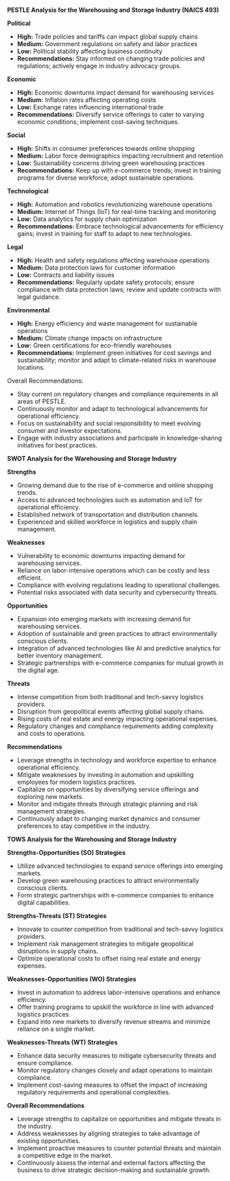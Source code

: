 **PESTLE Analysis for the Warehousing and Storage Industry (NAICS 493)**

**Political**
- **High:** Trade policies and tariffs can impact global supply chains
- **Medium:** Government regulations on safety and labor practices
- **Low:** Political stability affecting business continuity
- **Recommendations:** Stay informed on changing trade policies and regulations; actively engage in industry advocacy groups.

**Economic**
- **High:** Economic downturns impact demand for warehousing services
- **Medium:** Inflation rates affecting operating costs
- **Low:** Exchange rates influencing international trade
- **Recommendations:** Diversify service offerings to cater to varying economic conditions; implement cost-saving techniques.

**Social**
- **High:** Shifts in consumer preferences towards online shopping
- **Medium:** Labor force demographics impacting recruitment and retention
- **Low:** Sustainability concerns driving green warehousing practices
- **Recommendations:** Keep up with e-commerce trends; invest in training programs for diverse workforce; adopt sustainable operations.

**Technological**
- **High:** Automation and robotics revolutionizing warehouse operations
- **Medium:** Internet of Things (IoT) for real-time tracking and monitoring
- **Low:** Data analytics for supply chain optimization
- **Recommendations:** Embrace technological advancements for efficiency gains; invest in training for staff to adapt to new technologies.

**Legal**
- **High:** Health and safety regulations affecting warehouse operations
- **Medium:** Data protection laws for customer information
- **Low:** Contracts and liability issues
- **Recommendations:** Regularly update safety protocols; ensure compliance with data protection laws; review and update contracts with legal guidance.

**Environmental**
- **High:** Energy efficiency and waste management for sustainable operations
- **Medium:** Climate change impacts on infrastructure
- **Low:** Green certifications for eco-friendly warehouses
- **Recommendations:** Implement green initiatives for cost savings and sustainability; monitor and adapt to climate-related risks in warehouse locations.

Overall Recommendations:
- Stay current on regulatory changes and compliance requirements in all areas of PESTLE.
- Continuously monitor and adapt to technological advancements for operational efficiency.
- Focus on sustainability and social responsibility to meet evolving consumer and investor expectations.
- Engage with industry associations and participate in knowledge-sharing initiatives for best practices.

**SWOT Analysis for the Warehousing and Storage Industry**


**Strengths**
- Growing demand due to the rise of e-commerce and online shopping trends.
- Access to advanced technologies such as automation and IoT for operational efficiency.
- Established network of transportation and distribution channels.
- Experienced and skilled workforce in logistics and supply chain management.

**Weaknesses**
- Vulnerability to economic downturns impacting demand for warehousing services.
- Reliance on labor-intensive operations which can be costly and less efficient.
- Compliance with evolving regulations leading to operational challenges.
- Potential risks associated with data security and cybersecurity threats.

**Opportunities**
- Expansion into emerging markets with increasing demand for warehousing services.
- Adoption of sustainable and green practices to attract environmentally conscious clients.
- Integration of advanced technologies like AI and predictive analytics for better inventory management.
- Strategic partnerships with e-commerce companies for mutual growth in the digital age.

**Threats**
- Intense competition from both traditional and tech-savvy logistics providers.
- Disruption from geopolitical events affecting global supply chains.
- Rising costs of real estate and energy impacting operational expenses.
- Regulatory changes and compliance requirements adding complexity and costs to operations.

**Recommendations**
- Leverage strengths in technology and workforce expertise to enhance operational efficiency.
- Mitigate weaknesses by investing in automation and upskilling employees for modern logistics practices.
- Capitalize on opportunities by diversifying service offerings and exploring new markets.
- Monitor and mitigate threats through strategic planning and risk management strategies.
- Continuously adapt to changing market dynamics and consumer preferences to stay competitive in the industry.

**TOWS Analysis for the Warehousing and Storage Industry**

**Strengths-Opportunities (SO) Strategies** 
- Utilize advanced technologies to expand service offerings into emerging markets.
- Develop green warehousing practices to attract environmentally conscious clients.
- Form strategic partnerships with e-commerce companies to enhance digital capabilities.

**Strengths-Threats (ST) Strategies**
- Innovate to counter competition from traditional and tech-savvy logistics providers.
- Implement risk management strategies to mitigate geopolitical disruptions in supply chains.
- Optimize operational costs to offset rising real estate and energy expenses.

**Weaknesses-Opportunities (WO) Strategies**
- Invest in automation to address labor-intensive operations and enhance efficiency.
- Offer training programs to upskill the workforce in line with advanced logistics practices.
- Expand into new markets to diversify revenue streams and minimize reliance on a single market.

**Weaknesses-Threats (WT) Strategies**
- Enhance data security measures to mitigate cybersecurity threats and ensure compliance.
- Monitor regulatory changes closely and adapt operations to maintain compliance.
- Implement cost-saving measures to offset the impact of increasing regulatory requirements and operational complexities.

**Overall Recommendations**
- Leverage strengths to capitalize on opportunities and mitigate threats in the industry.
- Address weaknesses by aligning strategies to take advantage of existing opportunities.
- Implement proactive measures to counter potential threats and maintain a competitive edge in the market.
- Continuously assess the internal and external factors affecting the business to drive strategic decision-making and sustainable growth.


